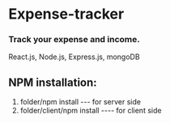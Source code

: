 # Expense-tracker
### Track your expense and income.
React.js, Node.js, Express.js, mongoDB

## NPM installation: 
1. folder/npm install --- for server side
2. folder/client/npm install ---- for client side
